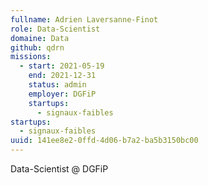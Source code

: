 ```yaml
---
fullname: Adrien Laversanne-Finot
role: Data-Scientist
domaine: Data
github: qdrn
missions:
  - start: 2021-05-19
    end: 2021-12-31
    status: admin
    employer: DGFiP
    startups:
      - signaux-faibles
startups:
  - signaux-faibles
uuid: 141ee8e2-0ffd-4d06-b7a2-ba5b3150bc00
---
```

Data-Scientist @ DGFiP